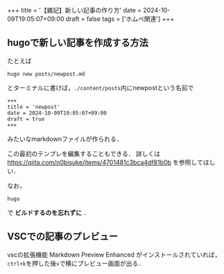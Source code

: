 +++
title = '【雑記】新しい記事の作り方'
date = 2024-10-09T19:05:07+09:00
draft = false
tags = ['ホムペ関連']
+++
## hugoで新しい記事を作成する方法
たとえば
```
hugo new posts/newpost.md
```
とターミナルに書けば，`./content/posts`内にnewpostという名前で
```
+++
title = 'newpost'
date = 2024-10-09T19:05:07+09:00
draft = true
+++
```
みたいなmarkdownファイルが作られる．

この最初のテンプレを編集することもできる．
詳しくは https://qiita.com/n0bisuke/items/4701481c3bca4df81b0b を参照してほしい．

なお，
```
hugo
```
で **ビルドするのを忘れずに** ．

## VSCでの記事のプレビュー
vscの拡張機能 Markdown Preview Enhanced がインストールされていれば，`ctrl+k`を押した後`v`で横にプレビュー画面が出る．